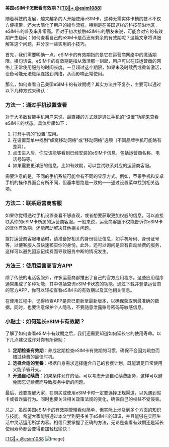 **美国eSIM卡怎麽看有效期？[[TG💪+ @esim1088](https://t.me/s/esim1088)]**

随着科技的发展，越来越多的人开始使用eSIM卡，这种无需实体卡槽的技术不仅方便携带，还大大简化了用户的操作流程。特别是在美国这样的科技前沿地区，eSIM卡的普及率非常高。但对于初次接触eSIM卡的朋友来说，可能会对它的有效期产生疑问：如何查看自己的eSIM卡是否还有剩余的有效期呢？这篇文章将详细解答这个问题，并分享一些实用的小技巧。

首先，我们需要明确一点，eSIM卡的有效期指的是它在运营商网络中的激活期限。换句话说，eSIM卡的有效期是指从激活那一刻起，用户可以在该运营商的网络上正常使用服务的时间长度。一旦超过这个期限，如果未及时续费或重新激活，设备可能无法继续连接到网络，从而影响正常使用。

那么，如何查看自己美国eSIM卡的有效期呢？其实方法并不复杂，主要可以通过以下几种方式来确认：

### 方法一：通过手机设置查看

对于大多数智能手机用户来说，最直接的方式就是通过手机的“设置”功能来查看eSIM卡的状态。具体步骤如下：

1. 打开手机的“设置”应用。
2. 在设置菜单中找到“蜂窝移动网络”或“移动网络”选项（不同品牌手机可能略有差异）。
3. 点击进入后，你应该能够看到已经安装的eSIM卡信息，包括运营商名称、电话号码等。
4. 如果需要更详细的信息，比如有效期，可以尝试联系对应的运营商客服。

需要注意的是，不同的手机系统可能会有不同的显示方式。例如，苹果手机和安卓手机的操作界面会有所不同，但基本思路是一致的——通过设置菜单找到相关选项。

### 方法二：联系运营商客服

如果你觉得通过手机设置查看不够直观，或者想要获取更加权威的信息，可以直接联系你的eSIM卡所属的运营商客服。一般来说，运营商客服不仅能告诉你eSIM卡的具体有效期，还能帮助解决其他相关问题。

拨打运营商客服电话时，请准备好相关的身份验证信息，如手机号码、身份证号等，以便客服人员快速核实你的身份。此外，还可以询问是否有自动续费的服务，这样可以避免因忘记续费而导致服务中断的情况发生。

### 方法三：使用运营商官方APP

除了传统的电话客服外，许多运营商都推出了自己的官方应用程序。这些应用程序通常集成了多种功能，其中包括查询eSIM卡状态的功能。通过下载并登录运营商的官方APP，你可以轻松查看eSIM卡的有效期以及其他相关信息。

在使用过程中，记得检查APP是否已更新至最新版本，以确保获取到最准确的数据。同时，也要注意保护个人隐私，不要随意泄露账号密码等敏感信息。

### 小贴士：如何延长eSIM卡有效期？

了解了如何查看eSIM卡有效期之后，我们还需要知道如何延长它的使用寿命。以下几点建议或许对你有所帮助：

1. **定期检查有效期**：养成定期检查eSIM卡有效期的习惯，确保不会因为疏忽而错过续费的最佳时机。
2. **选择合适的套餐**：根据自身需求选择适合自己的套餐计划，既能满足日常使用又能节省开支。
3. **开通自动续费**：如果条件允许的话，可以考虑开通自动续费服务，这样可以避免因忘记续费而导致服务中断的问题。

最后，还要提醒大家，在购买或使用eSIM卡时一定要选择正规渠道，以免遇到假卡或者诈骗行为。同时也要关注相关政策法规的变化，确保自己的权益不受侵害。

总之，虽然美国eSIM卡的有效期管理看似简单，但实际上涉及到多个方面的知识与技能。希望大家能够通过本文学到更多关于eSIM卡的知识，并且能够在实际生活中灵活运用所学内容。相信只要掌握了正确的方法，无论是查看有效期还是延长使用寿命都会变得更加轻松愉快！

[[TG💪+ @esim1088](https://t.me/s/esim1088) ![Image](https://i.postimg.cc/4NQfJmqS/Snipaste-2025-05-13-00-14-12.png)]